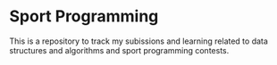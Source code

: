 # Sport Programming
This is a repository to track my subissions and learning related to data structures and algorithms and sport programming contests.